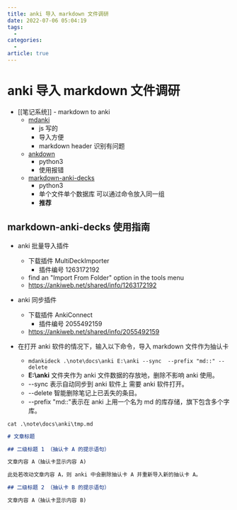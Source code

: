 ```yaml
---
title: anki 导入 markdown 文件调研
date: 2022-07-06 05:04:19
tags:
  - 
categories:
  - 
article: true
---
```


# anki 导入 markdown 文件调研

- [[笔记系统]] - markdown to anki
  - [mdanki](https://github.com/ashlinchak/mdanki)
    - js 写的
    - 导入方便
    - markdown header 识别有问题
  - [ankdown](https://github.com/benwr/ankdown)
    - python3
    - 使用报错
  - [markdown-anki-decks](https://github.com/lukesmurray/markdown-anki-decks)
    - python3
    - 单个文件单个数据库 可以通过命令放入同一组
    - **推荐**

## markdown-anki-decks 使用指南

- anki 批量导入插件
  - 下载插件 MultiDeckImporter
    - 插件编号 1263172192
  - find an "Import From Folder" option in the tools menu
  - https://ankiweb.net/shared/info/1263172192
- anki 同步插件
  - 下载插件 AnkiConnect
    - 插件编号 2055492159
  - https://ankiweb.net/shared/info/2055492159

- 在打开 anki 软件的情况下，输入以下命令，导入 markdown 文件作为抽认卡
  - `mdankideck .\note\docs\anki E:\anki --sync  --prefix "md::" --delete`
  - **E:\anki** 文件夹作为 anki 文件数据的存放地，删除不影响 anki 使用。
  - --sync 表示自动同步到 anki 软件上 需要 anki 软件打开。
  - --delete 智能删除笔记上已丢失的条目。
  - --prefix "md::"表示在 anki 上用一个名为 md 的库存储，旗下包含多个字库。

`cat .\note\docs\anki\tmp.md`

``` markdown
# 文章标题

## 二级标题 1 （抽认卡 A 的提示语句）

文章内容 A（抽认卡显示内容 A)

此处若改动文章内容 A，则 anki 中会删除抽认卡 A 并重新导入新的抽认卡 A。

## 二级标题 2 （抽认卡 B 的提示语句）

文章内容 A（抽认卡显示内容 B)

```
